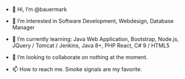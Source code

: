 - 👋 Hi, I’m @bauermark
- 👀 I’m interested in 
                                Software Development, Webdesign, Database Manager
- 🌱 I’m currently learning:   Java Web Application, Bootstrap, Node.js, JQuery / Tomcat / Jenkins, 
                                Java 8+,
                                PHP React,
                                C# 9 / HTML5
                                
- 💞️ I’m looking to collaborate on nothing at the moment.
- 📫 How to reach me. Smoke signals are my favorite.

<!---
bauermark/bauermark is a ✨ special ✨ repository because its `README.md` (this file) appears on your GitHub profile.
You can click the Preview link to take a look at your changes.
--->
